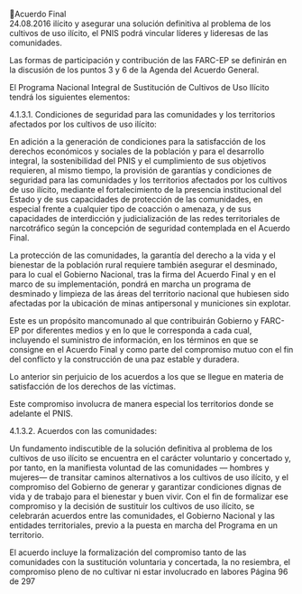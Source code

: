 Acuerdo Final  
24.08.2016 
ilícito y asegurar una solución definitiva al problema de los cultivos de uso ilícito, el PNIS podrá vincular 
líderes y lideresas de las comunidades.  
 
Las formas de participación y contribución de las FARC-EP se definirán en la discusión de los puntos 3 y 6 
de la Agenda del Acuerdo General.   
 
El Programa Nacional Integral de Sustitución de Cultivos de Uso Ilícito tendrá los siguientes elementos: 
 
4.1.3.1. Condiciones de seguridad para las comunidades y los territorios afectados por los cultivos de 
uso ilícito: 
 
En adición a la generación de condiciones para la satisfacción de los derechos económicos y sociales de la 
población  y  para  el  desarrollo  integral,  la  sostenibilidad  del  PNIS  y  el  cumplimiento  de  sus  objetivos 
requieren, al mismo tiempo, la provisión de garantías y condiciones de seguridad para las comunidades y 
los  territorios  afectados  por  los  cultivos  de  uso  ilícito,  mediante  el    fortalecimiento  de    la  presencia 
institucional  del  Estado  y  de  sus  capacidades  de  protección  de  las  comunidades,  en  especial  frente  a 
cualquier tipo de coacción o amenaza, y de sus capacidades de interdicción y judicialización de las redes 
territoriales de narcotráfico según la concepción de seguridad contemplada en el Acuerdo Final.  
 
La protección de las comunidades, la garantía del derecho a la vida y el bienestar de la población rural 
requiere también asegurar el desminado, para lo cual el Gobierno Nacional, tras la firma del Acuerdo Final 
y en el marco de su implementación, pondrá en marcha un programa de desminado y limpieza de las áreas 
del territorio nacional que hubiesen sido afectadas por la ubicación de minas antipersonal y municiones 
sin explotar. 
 
Este es un propósito mancomunado al que contribuirán Gobierno y FARC-EP por diferentes medios y en 
lo que le corresponda a cada cual, incluyendo el suministro de información, en los términos en que se 
consigne en el Acuerdo Final y como parte del compromiso mutuo con el fin del conflicto y la construcción 
de una paz estable y duradera. 
 
Lo anterior sin perjuicio de los acuerdos a los que se llegue en materia de satisfacción de los derechos de 
las víctimas.  
 
Este compromiso involucra de manera especial los territorios donde se adelante el PNIS. 
 
4.1.3.2. Acuerdos con las comunidades: 
 
Un fundamento indiscutible de la solución definitiva al problema de los cultivos de uso ilícito se encuentra 
en  el  carácter  voluntario  y  concertado  y,  por  tanto,  en  la  manifiesta  voluntad  de  las  comunidades  —
hombres y mujeres— de transitar caminos alternativos a los cultivos de uso ilícito, y el compromiso del 
Gobierno de generar y garantizar condiciones dignas de vida y de trabajo para el bienestar y buen vivir. 
Con el fin de formalizar ese compromiso y la decisión de sustituir los cultivos de uso ilícito, se celebrarán 
acuerdos entre las comunidades, el Gobierno Nacional y las entidades territoriales, previo a la puesta en 
marcha del Programa en un territorio.  
 
El acuerdo incluye la formalización del compromiso tanto de las comunidades con la sustitución voluntaria 
y  concertada,  la  no  resiembra,  el  compromiso  pleno  de  no  cultivar  ni  estar  involucrado  en  labores 
Página 96 de 297 
 

